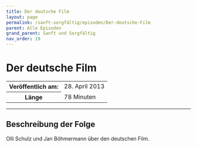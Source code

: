 ```yaml
---
title: Der deutsche Film
layout: page
permalink: /sanft-sorgfältig/episoden/Der-deutsche-Film
parent: Alle Episoden
grand_parent: Sanft und Sorgfältig
nav_order: 19
---
```


# Der deutsche Film
<table class="resp-table dcf-table dcf-table-responsive dcf-table-bordered dcf-table-striped dcf-w-100%">
                    <tbody>
                        <tr>
                            <th scope="row">Veröffentlich am:</th>
                            <td data-label="Veröffentlich am:">28. April 2013</td>
                        </tr>
                        <tr>
                            <th scope="row">Länge </th>
                            <td data-label="Länge ">78 Minuten</td>
                        </tr></tbody>
                </table>

***

## Beschreibung der Folge

<div>
Olli Schulz und Jan Böhmermann über den deutschen Film.  
</div>

